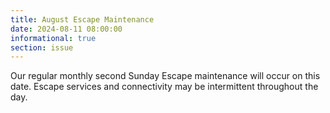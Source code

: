 ```yaml
---
title: August Escape Maintenance 
date: 2024-08-11 08:00:00
informational: true
section: issue
---
```


Our regular monthly second Sunday Escape maintenance will occur on this date. Escape services and connectivity may be intermittent throughout the day.
